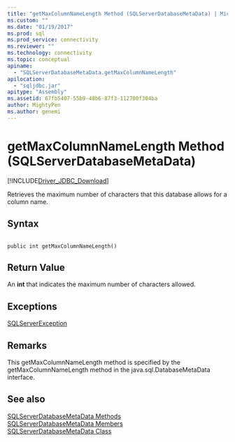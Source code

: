 ```yaml
---
title: "getMaxColumnNameLength Method (SQLServerDatabaseMetaData) | Microsoft Docs"
ms.custom: ""
ms.date: "01/19/2017"
ms.prod: sql
ms.prod_service: connectivity
ms.reviewer: ""
ms.technology: connectivity
ms.topic: conceptual
apiname: 
  - "SQLServerDatabaseMetaData.getMaxColumnNameLength"
apilocation: 
  - "sqljdbc.jar"
apitype: "Assembly"
ms.assetid: 67fb5407-55b9-48b6-87f3-112700f304ba
author: MightyPen
ms.author: genemi
---
```

# getMaxColumnNameLength Method (SQLServerDatabaseMetaData)
[!INCLUDE[Driver_JDBC_Download](../../../includes/driver_jdbc_download.md)]

  Retrieves the maximum number of characters that this database allows for a column name.  
  
## Syntax  
  
```  
  
public int getMaxColumnNameLength()  
```  
  
## Return Value  
 An **int** that indicates the maximum number of characters allowed.  
  
## Exceptions  
 [SQLServerException](../../../connect/jdbc/reference/sqlserverexception-class.md)  
  
## Remarks  
 This getMaxColumnNameLength method is specified by the getMaxColumnNameLength method in the java.sql.DatabaseMetaData interface.  
  
## See also  
 [SQLServerDatabaseMetaData Methods](../../../connect/jdbc/reference/sqlserverdatabasemetadata-methods.md)   
 [SQLServerDatabaseMetaData Members](../../../connect/jdbc/reference/sqlserverdatabasemetadata-members.md)   
 [SQLServerDatabaseMetaData Class](../../../connect/jdbc/reference/sqlserverdatabasemetadata-class.md)  
  
  
